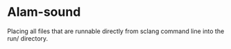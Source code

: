 # AIam-sound

Placing all files that are runnable directly from sclang command line into the run/ directory.
